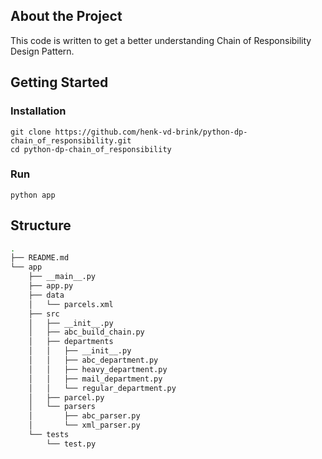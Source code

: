 ## About the Project
This code is written to get a better understanding Chain of Responsibility Design Pattern.

## Getting Started

### Installation
```
git clone https://github.com/henk-vd-brink/python-dp-chain_of_responsibility.git
cd python-dp-chain_of_responsibility
```

### Run
```
python app
```


## Structure
```bash
.
├── README.md
└── app
    ├── __main__.py
    ├── app.py
    ├── data
    │   └── parcels.xml
    ├── src
    │   ├── __init__.py
    │   ├── abc_build_chain.py
    │   ├── departments
    │   │   ├── __init__.py
    │   │   ├── abc_department.py
    │   │   ├── heavy_department.py
    │   │   ├── mail_department.py
    │   │   └── regular_department.py
    │   ├── parcel.py
    │   └── parsers
    │       ├── abc_parser.py
    │       └── xml_parser.py
    └── tests
        └── test.py
```
